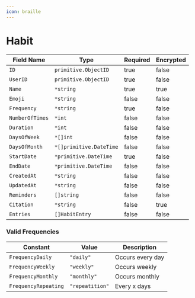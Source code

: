 ```yaml
---
icon: braille
---
```


# Habit

<table><thead><tr><th>Field Name</th><th>Type</th><th data-type="checkbox">Required</th><th data-type="checkbox">Encrypted</th></tr></thead><tbody><tr><td><code>ID</code></td><td><code>primitive.ObjectID</code></td><td>true</td><td>false</td></tr><tr><td><code>UserID</code></td><td><code>primitive.ObjectID</code></td><td>true</td><td>false</td></tr><tr><td><code>Name</code></td><td><code>*string</code></td><td>true</td><td>true</td></tr><tr><td><code>Emoji</code></td><td><code>*string</code></td><td>false</td><td>false</td></tr><tr><td><code>Frequency</code></td><td><code>*string</code></td><td>true</td><td>false</td></tr><tr><td><code>NumberOfTimes</code></td><td><code>*int</code></td><td>false</td><td>false</td></tr><tr><td><code>Duration</code></td><td><code>*int</code></td><td>false</td><td>false</td></tr><tr><td><code>DaysOfWeek</code></td><td><code>*[]int</code></td><td>false</td><td>false</td></tr><tr><td><code>DaysOfMonth</code></td><td><code>*[]primitive.DateTime</code></td><td>false</td><td>false</td></tr><tr><td><code>StartDate</code></td><td><code>*primitive.DateTime</code></td><td>true</td><td>false</td></tr><tr><td><code>EndDate</code></td><td><code>*primitive.DateTime</code></td><td>false</td><td>false</td></tr><tr><td><code>CreatedAt</code></td><td><code>*string</code></td><td>false</td><td>false</td></tr><tr><td><code>UpdatedAt</code></td><td><code>*string</code></td><td>false</td><td>false</td></tr><tr><td><code>Reminders</code></td><td><code>[]string</code></td><td>false</td><td>false</td></tr><tr><td><code>Citation</code></td><td><code>*string</code></td><td>false</td><td>true</td></tr><tr><td><code>Entries</code></td><td><code>[]HabitEntry</code></td><td>false</td><td>false</td></tr></tbody></table>



### Valid Frequencies

| Constant             | Value           | Description      |
| -------------------- | --------------- | ---------------- |
| `FrequencyDaily`     | `"daily"`       | Occurs every day |
| `FrequencyWeekly`    | `"weekly"`      | Occurs weekly    |
| `FrequencyMonthly`   | `"monthly"`     | Occurs monthly   |
| `FrequencyRepeating` | `"repeatition"` | Every x days     |

